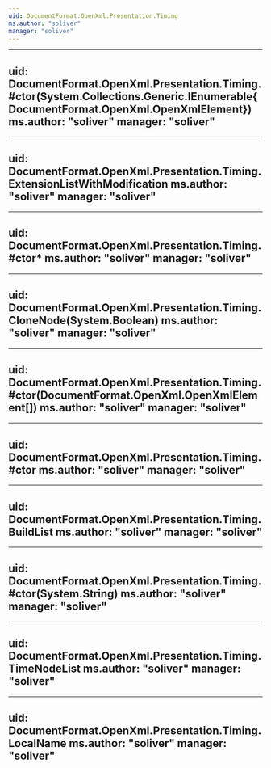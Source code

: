 ```yaml
---
uid: DocumentFormat.OpenXml.Presentation.Timing
ms.author: "soliver"
manager: "soliver"
---
```


---
uid: DocumentFormat.OpenXml.Presentation.Timing.#ctor(System.Collections.Generic.IEnumerable{DocumentFormat.OpenXml.OpenXmlElement})
ms.author: "soliver"
manager: "soliver"
---

---
uid: DocumentFormat.OpenXml.Presentation.Timing.ExtensionListWithModification
ms.author: "soliver"
manager: "soliver"
---

---
uid: DocumentFormat.OpenXml.Presentation.Timing.#ctor*
ms.author: "soliver"
manager: "soliver"
---

---
uid: DocumentFormat.OpenXml.Presentation.Timing.CloneNode(System.Boolean)
ms.author: "soliver"
manager: "soliver"
---

---
uid: DocumentFormat.OpenXml.Presentation.Timing.#ctor(DocumentFormat.OpenXml.OpenXmlElement[])
ms.author: "soliver"
manager: "soliver"
---

---
uid: DocumentFormat.OpenXml.Presentation.Timing.#ctor
ms.author: "soliver"
manager: "soliver"
---

---
uid: DocumentFormat.OpenXml.Presentation.Timing.BuildList
ms.author: "soliver"
manager: "soliver"
---

---
uid: DocumentFormat.OpenXml.Presentation.Timing.#ctor(System.String)
ms.author: "soliver"
manager: "soliver"
---

---
uid: DocumentFormat.OpenXml.Presentation.Timing.TimeNodeList
ms.author: "soliver"
manager: "soliver"
---

---
uid: DocumentFormat.OpenXml.Presentation.Timing.LocalName
ms.author: "soliver"
manager: "soliver"
---
